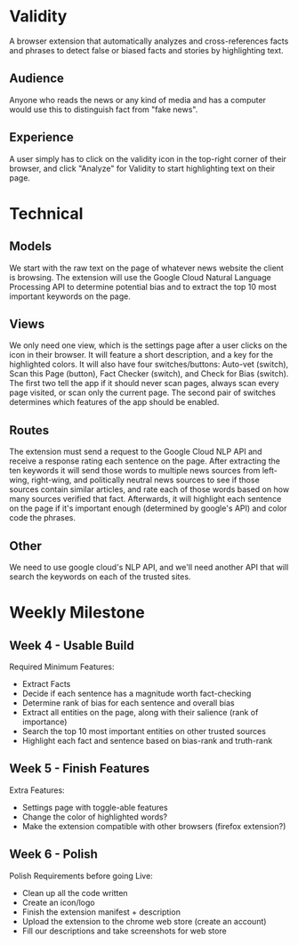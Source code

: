 # Validity

A browser extension that automatically analyzes and cross-references facts and phrases to detect false or biased facts and stories by highlighting text.
​
## Audience

Anyone who reads the news or any kind of media and has a computer would use this to distinguish fact from "fake news".
​
## Experience

A user simply has to click on the validity icon in the top-right corner of their browser, and click "Analyze" for Validity to start highlighting text on their page.
​
# Technical

## Models

We start with the raw text on the page of whatever news website the client is browsing. The extension will use the Google Cloud Natural Language Processing API to determine potential bias and to extract the top 10 most important keywords on the page.
## Views

We only need one view, which is the settings page after a user clicks on the icon in their browser. It will feature a short description, and a key for the highlighted colors. It will also have four switches/buttons: Auto-vet (switch), Scan this Page (button), Fact Checker (switch), and Check for Bias (switch).  The first two tell the app if it should never scan pages, always scan every page visited, or scan only the current page. The second pair of switches determines which features of the app should be enabled.
​
## Routes

The extension must send a request to the Google Cloud NLP API and receive a response rating each sentence on the page. After extracting the ten keywords it will send those words to multiple news sources from left-wing, right-wing, and politically neutral news sources to see if those sources contain similar articles, and rate each of those words based on how many sources verified that fact. Afterwards, it will highlight each sentence on the page if it's important enough (determined by google's API) and color code the phrases.
​
​
## Other

We need to use google cloud's NLP API, and we'll need another API that will search the keywords on each of the trusted sites.
​
# Weekly Milestone
## Week 4 - Usable Build

Required Minimum Features:
- Extract Facts
- Decide if each sentence has a magnitude worth fact-checking
- Determine rank of bias for each sentence and overall bias
- Extract all entities on the page, along with their salience (rank of importance)
- Search the top 10 most important entities on other trusted sources
- Highlight each fact and sentence based on bias-rank and truth-rank
​
## Week 5 - Finish Features

Extra Features:
- Settings page with toggle-able features
- Change the color of highlighted words?
- Make the extension compatible with other browsers (firefox extension?)
​
## Week 6 - Polish

Polish Requirements before going Live:
- Clean up all the code written
- Create an icon/logo
- Finish the extension manifest + description
- Upload the extension to the chrome web store (create an account)
- Fill our descriptions and take screenshots for web store
